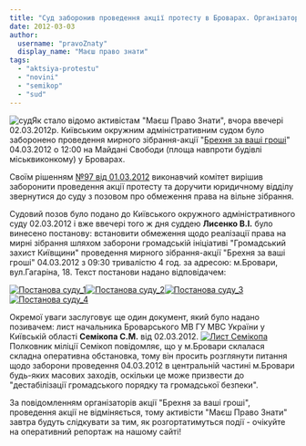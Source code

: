 ```yaml
---
title: "Суд заборонив проведення акції протесту в Броварах. Організатори заявляють, що захід все одно відбудеться."
date: 2012-03-03
author: 
  username: "pravoZnaty"
  display_name: "Маєш право знати"
tags: 
  - "aktsiya-protestu"
  - "novini"
  - "semikop"
  - "sud"
---
```


![](https://mpz.brovary.org/wp-content/uploads/2012/03/суд.jpg "суд")Як стало відомо активістам "Маєш Право Знати", вчора ввечері 02.03.2012р. Київським окружним адміністративним судом було заборонено проведення мирного зібрання-акції "[Брехня за ваші гроші](https://mpz.brovary.org/%d0%bd%d0%b0-%d0%b0%d0%ba%d1%86%d1%96%d1%97-%d0%bf%d1%80%d0%be%d1%82%d0%b5%d1%81%d1%82%d1%83-%d0%b1%d1%80%d0%be%d0%b2%d0%b0%d1%80%d1%87%d0%b0%d0%bd-%d0%b7%d0%b0%d0%bf%d1%80%d0%be%d1%88%d1%83%d1%8e-3/ "На акції протесту броварчан запрошують викривальними відеороликами")" 04.03.2012 о 12:00 на Майдані Свободи (площа навпроти будівлі міськвиконкому) у Броварах.

Своїм рішенням [№97 від 01.03.2012](http://docs.brovary.org/p821/01.03.2012/97 "Про заборону акції „Брехня за ваші гроші” 04 березня 2012 року") виконавчий комітет вирішив заборонити проведення акції протесту та доручити юридичному відділу звернутися до суду з позовом про обмеження права на вільне зібрання. <!--more-->

Судовий позов було подано до Київського окружного адміністративного суду 02.03.2012 і вже ввечері того ж дня суддею **Лисенко В.І.** було винесено постанову: встановити обмеження щодо реалізації права на мирні зібрання шляхом заборони громадській ініціативі "Громадський захист Київщини" проведення мирного зібрання-акції "Брехня за ваші гроші" 04.03.2012 з 09:30 тривалістю 4 год. за адресою: м.Бровари, вул.Гагаріна, 18. Текст постанови надано відповідачем:

[![](https://mpz.brovary.org/wp-content/uploads/2012/03/Постанова-суду_1.jpg "Постанова суду_1")](https://mpz.brovary.org/wp-content/uploads/2012/03/Постанова-суду_1.jpg)[![](https://mpz.brovary.org/wp-content/uploads/2012/03/Постанова-суду_2.jpg "Постанова суду_2")](https://mpz.brovary.org/wp-content/uploads/2012/03/Постанова-суду_2.jpg)[![](https://mpz.brovary.org/wp-content/uploads/2012/03/Постанова-суду_3.jpg "Постанова суду_3")](https://mpz.brovary.org/wp-content/uploads/2012/03/Постанова-суду_3.jpg)[![](https://mpz.brovary.org/wp-content/uploads/2012/03/Постанова-суду_4.jpg "Постанова суду_4")](https://mpz.brovary.org/wp-content/uploads/2012/03/Постанова-суду_4.jpg)

Окремої уваги заслуговує ще один документ, який було надано позивачем: лист начальника Броварського МВ ГУ МВС України у Київській області **Семікопа С.М.** від 02.03.2012. [![](https://mpz.brovary.org/wp-content/uploads/2012/03/Позов-виконкому_6.jpg "Лист Семікопа")](https://mpz.brovary.org/wp-content/uploads/2012/03/Позов-виконкому_6.jpg)Полковник міліції Семікоп повідомляє, що у м.Бровари склалася складна оперативна обстановка, тому він просить розглянути питання щодо заборони проведення 04.03.2012 в центральній частині м.Бровари будь-яких масових заходів, оскільки це може призвести до "дестабілізації громадського порядку та громадської безпеки".

За повідомленням організаторів акції "Брехня за ваші гроші", проведення акції не відміняється, тому активісти "Маєш Право Знати" завтра будуть слідкувати за тим, як розгортатимуться події - очікуйте на оперативний репортаж на нашому сайті!
